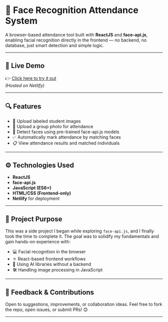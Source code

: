 # 🎯 Face Recognition Attendance System

A browser-based attendance tool built with **ReactJS** and **face-api.js**, enabling facial recognition directly in the frontend — no backend, no database, just smart detection and simple logic.

---

## 🚀 Live Demo  
👉 [Click here to try it out]((https://attendance-face-recognition.netlify.app/))  
*(Hosted on Netlify)*

---

## 🔍 Features

- 🎯 Upload labeled student images
- 🎯 Upload a group photo for attendance
- 🧠 Detect faces using pre-trained face-api.js models
- ✅ Automatically mark attendance by matching faces
- 📋 View attendance results and matched individuals

---

## ⚙️ Technologies Used

- **ReactJS**  
- **face-api.js**  
- **JavaScript (ES6+)**  
- **HTML/CSS (Frontend-only)**  
- **Netlify** for deployment  

---

## 📌 Project Purpose

This was a side project I began while exploring `face-api.js`, and I finally took the time to complete it. The goal was to solidify my fundamentals and gain hands-on experience with:

- 💻 Facial recognition in the browser  
- ⚛ React-based frontend workflows  
- 🧠 Using AI libraries without a backend  
- 🛠 Handling image processing in JavaScript

---

## 🤝 Feedback & Contributions

Open to suggestions, improvements, or collaboration ideas. Feel free to fork the repo, open issues, or submit PRs! 😊

---

